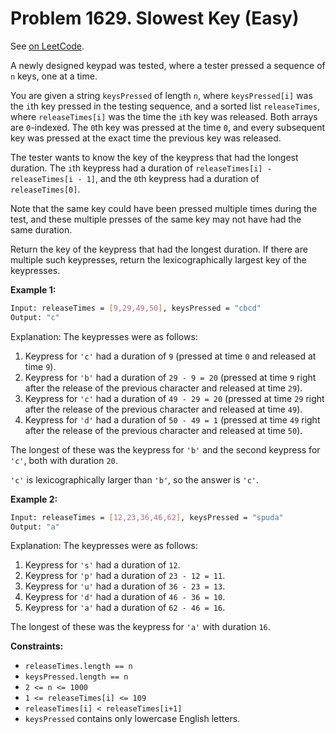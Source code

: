 Problem 1629. Slowest Key (Easy)
================================

See [on LeetCode](https://leetcode.com/problems/slowest-key/).

A newly designed keypad was tested, where a tester pressed a sequence of `n` keys, one at a time.

You are given a string `keysPressed` of length `n`, where `keysPressed[i]` was the `i`th key pressed in the testing sequence, and a sorted list `releaseTimes`, where `releaseTimes[i]` was the time the `i`th key was released. Both arrays are `0`-indexed. The `0`th key was pressed at the time `0`, and every subsequent key was pressed at the exact time the previous key was released.

The tester wants to know the key of the keypress that had the longest duration. The `i`th keypress had a duration of `releaseTimes[i] - releaseTimes[i - 1]`, and the `0`th keypress had a duration of `releaseTimes[0]`.

Note that the same key could have been pressed multiple times during the test, and these multiple presses of the same key may not have had the same duration.

Return the key of the keypress that had the longest duration. If there are multiple such keypresses, return the lexicographically largest key of the keypresses.

**Example 1:**

```bash
Input: releaseTimes = [9,29,49,50], keysPressed = "cbcd"
Output: "c"
```

Explanation: The keypresses were as follows:

1. Keypress for `'c'` had a duration of `9` (pressed at time `0` and released at time `9`).
2. Keypress for `'b'` had a duration of `29 - 9 = 20` (pressed at time `9` right after the release of the previous character and released at time `29`).
3. Keypress for `'c'` had a duration of `49 - 29 = 20` (pressed at time `29` right after the release of the previous character and released at time `49`).
4. Keypress for `'d'` had a duration of `50 - 49 = 1` (pressed at time `49` right after the release of the previous character and released at time `50`).

The longest of these was the keypress for `'b'` and the second keypress for `'c'`, both with duration `20`.

`'c'` is lexicographically larger than `'b'`, so the answer is `'c'`.

**Example 2:**

```bash
Input: releaseTimes = [12,23,36,46,62], keysPressed = "spuda"
Output: "a"
```

Explanation: The keypresses were as follows:

1. Keypress for `'s'` had a duration of `12`.
2. Keypress for `'p'` had a duration of `23 - 12 = 11`.
3. Keypress for `'u'` had a duration of `36 - 23 = 13`.
4. Keypress for `'d'` had a duration of `46 - 36 = 10`.
5. Keypress for `'a'` had a duration of `62 - 46 = 16`.

The longest of these was the keypress for `'a'` with duration `16`.

**Constraints:**

* `releaseTimes.length == n`
* `keysPressed.length == n`
* `2 <= n <= 1000`
* `1 <= releaseTimes[i] <= 109`
* `releaseTimes[i] < releaseTimes[i+1]`
* `keysPressed` contains only lowercase English letters.
